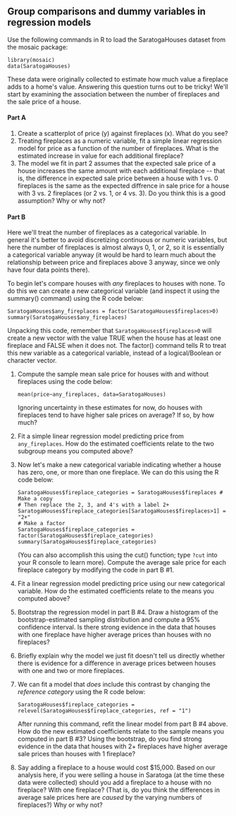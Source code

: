 
## Group comparisons and dummy variables in regression models

Use the following commands in R to load the SaratogaHouses dataset from the mosaic package:

```
library(mosaic)
data(SaratogaHouses)
```

These data were originally collected to estimate how much value a fireplace adds to a home's value. Answering this question turns out to be tricky! We'll start by examining the association between the number of fireplaces and the sale price of a house.

#### Part A
  1. Create a scatterplot of price (y) against fireplaces (x). What do you see? 
  2. Treating fireplaces as a numeric variable, fit a simple linear regression model for price as a function of the number of fireplaces. What is the estimated increase in value for each additional fireplace?
  3. The model we fit in part 2 assumes that the expected sale price of a house increases the same amount with each additional fireplace -- that is, the difference in expected sale price between a house with 1 vs. 0 fireplaces is the same as the expected diffrence in sale price for a house with 3 vs. 2 fireplaces (or 2 vs. 1, or 4 vs. 3). Do you think this is a good assumption? Why or why not?

#### Part B

Here we'll treat the number of fireplaces as a categorical variable. In general it's better to avoid discretizing continuous or numeric variables, but here the number of fireplaces is almost always 0, 1, or 2, so it is essentially a categorical variable anyway (it would be hard to learn much about the relationship between price and fireplaces above 3 anyway, since we only have four data points there).

To begin let's compare houses with *any* fireplaces to houses with none. To do this we can create a new categorical variable (and inspect it using the summary() command) using the R code below:

  ```
  SaratogaHouses$any_fireplaces = factor(SaratogaHouses$fireplaces>0)
  summary(SaratogaHouses$any_fireplaces)
  ```

  Unpacking this code, remember that `SaratogaHouses$fireplaces>0` will create a new vector with the value TRUE when the house has at least one fireplace and FALSE when it does not. The factor() command tells R to treat this new variable as a categorical variable, instead of a logical/Boolean or character vector. 

1. Compute the sample mean sale price for houses with and without fireplaces using the code below:

    ```
    mean(price~any_fireplaces, data=SaratogaHouses)
    ```
    
    Ignoring uncertainty in these estimates for now, do houses with fireplaces tend to have higher sale prices on average? If so, by how much?
  
2. Fit a simple linear regression model predicting price from `any_fireplaces`. How do the estimated coefficients relate to the two subgroup means you computed above?

3. Now let's make a new categorical variable indicating whether a house has zero, one, or more than one fireplace. We can do this using the R code below:

    ```
    SaratogaHouses$fireplace_categories = SaratogaHouses$fireplaces # Make a copy
    # Then replace the 2, 3, and 4's with a label 2+
    SaratogaHouses$fireplace_categories[SaratogaHouses$fireplaces>1] = "2+"
    # Make a factor
    SaratogaHouses$fireplace_categories = factor(SaratogaHouses$fireplace_categories)
    summary(SaratogaHouses$fireplace_categories)
    ```
    
    (You can also accomplish this using the cut() function; type `?cut` into your R console to learn more). Compute the average sale price for each fireplace category by modifying the code in part B #1. 
    
4. Fit a linear regression model predicting price using our new categorical variable. How do the estimated coefficients relate to the means you computed above?

5. Bootstrap the regression model in part B #4. Draw a histogram of the bootstrap-estimated sampling distribution and compute a 95% confidence interval. Is there strong evidence in the data that houses with one fireplace have higher average prices than houses with no fireplaces?

6. Briefly explain why the model we just fit doesn't tell us directly whether there is evidence for a difference in average prices between houses with one and two or more fireplaces.

7. We can fit a model that *does*  include this contrast by changing the *reference category* using the R code below:

    ```
    SaratogaHouses$fireplace_categories = relevel(SaratogaHouses$fireplace_categories, ref = "1")
    ```
  
    After running this command, refit the linear model from part B #4 above.  How do the new estimated coefficients relate to the sample means you computed in part B #3? Using the bootstrap, do you find strong evidence in the data that houses with 2+ fireplaces have higher average sale prices than houses with 1 fireplace?

8.  Say adding a fireplace to a house would cost $15,000. Based on our analysis here, if you were selling a house in Saratoga (at the time these data were collected) should you add a fireplace to a house with no fireplace? With one fireplace? (That is, do you think the differences in average sale prices here are *caused* by the varying numbers of fireplaces?) Why or why not?


